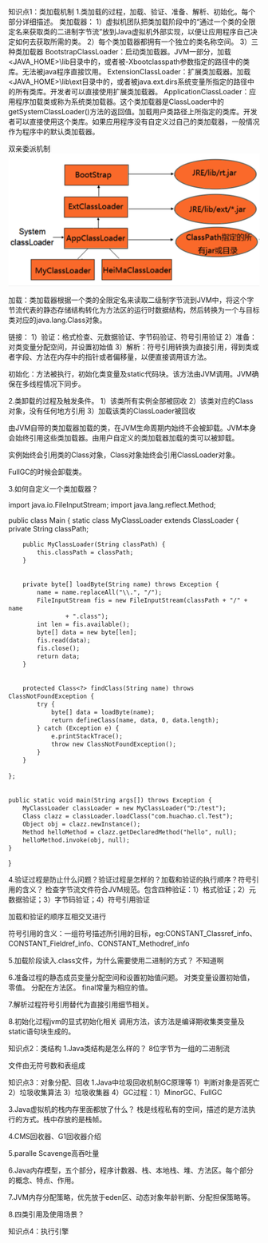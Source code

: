 知识点1：类加载机制
1.类加载的过程，加载、验证、准备、解析、初始化。每个部分详细描述。
类加载器：
    1）虚拟机团队把类加载阶段中的“通过一个类的全限定名来获取类的二进制字节流”放到Java虚拟机外部实现，以便让应用程序自己决定如何去获取所需的类。
    2）每个类加载器都拥有一个独立的类名称空间。
    3）三种类加载器
      BootstrapClassLoader：启动类加载器。JVM一部分，加载<JAVA_HOME>\lib目录中的，或者被-Xbootclasspath参数指定的路径中的类库。无法被java程序直接饮用。
      ExtensionClassLoader：扩展类加载器。加载<JAVA_HOME>\lib\ext目录中的，或者被java.ext.dirs系统变量所指定的路径中的所有类库。开发者可以直接使用扩展类加载器。
      ApplicationClassLoader：应用程序加载类或称为系统类加载器。这个类加载器是ClassLoader中的getSystemClassLoader()方法的返回值。加载用户类路径上所指定的类库。开发者可以直接使用这个类库。如果应用程序没有自定义过自己的类加载器，一般情况作为程序中的默认类加载器。

双亲委派机制
![双亲委派机制](https://github.com/Leeyuanlong/pict_bank/blob/master/java/deep_leraning_jvm/%E5%8F%8C%E4%BA%B2%E5%A7%94%E6%B4%BE%E6%9C%BA%E5%88%B6.png)


加载：类加载器根据一个类的全限定名来读取二级制字节流到JVM中，将这个字节流代表的静态存储结构转化为方法区的运行时数据结构，然后转换为一个与目标类对应的java.lang.Class对象。
    

链接：
    1）验证：格式检查、元数据验证、字节码验证、符号引用验证
    2）准备：对类变量分配空间，并设置初始值
    3）解析：符号引用转换为直接引用，得到类或者字段、方法在内存中的指针或者偏移量，以便直接调用该方法。

初始化：<clinit>方法被执行，初始化类变量及static代码块。该方法由JVM调用。JVM确保在多线程情况下同步。

2.类卸载的过程及触发条件。
1）该类所有实例全部被回收
2）该类对应的Class对象，没有任何地方引用
3）加载该类的ClassLoader被回收

由JVM自带的类加载器加载的类，在JVM生命周期内始终不会被卸载。JVM本身会始终引用这些类加载器。由用户自定义的类加载器加载的类可以被卸载。

实例始终会引用类的Class对象，Class对象始终会引用ClassLoader对象。

FullGC的时候会卸载类。

3.如何自定义一个类加载器？


import java.io.FileInputStream;
import java.lang.reflect.Method;


public class Main {
    static class MyClassLoader extends ClassLoader {
        private String classPath;


        public MyClassLoader(String classPath) {
            this.classPath = classPath;
        }


        private byte[] loadByte(String name) throws Exception {
            name = name.replaceAll("\\.", "/");
            FileInputStream fis = new FileInputStream(classPath + "/" + name
                    + ".class");
            int len = fis.available();
            byte[] data = new byte[len];
            fis.read(data);
            fis.close();
            return data;
        }


        protected Class<?> findClass(String name) throws ClassNotFoundException {
            try {
                byte[] data = loadByte(name);
                return defineClass(name, data, 0, data.length);
            } catch (Exception e) {
                e.printStackTrace();
                throw new ClassNotFoundException();
            }
        }

    };


    public static void main(String args[]) throws Exception {
        MyClassLoader classLoader = new MyClassLoader("D:/test");
        Class clazz = classLoader.loadClass("com.huachao.cl.Test");
        Object obj = clazz.newInstance();
        Method helloMethod = clazz.getDeclaredMethod("hello", null);
        helloMethod.invoke(obj, null);
    }
}

4.验证过程是防止什么问题？验证过程是怎样的？加载和验证的执行顺序？符号引用的含义？
检查字节流文件符合JVM规范。包含四种验证：1）格式验证；2）元数据验证；3）字节码验证；4）符号引用验证

加载和验证的顺序互相交叉进行

符号引用的含义：一组符号描述所引用的目标，eg:CONSTANT_Classref_info、CONSTANT_Fieldref_info、CONSTANT_Methodref_info

5.加载阶段读入.class文件，为什么需要使用二进制的方式？
不知道啊

6.准备过程的静态成员变量分配空间和设置初始值问题。
对类变量设置初始值，零值。
分配在方法区。
final常量为相应的值。

7.解析过程符号引用替代为直接引用细节相关。


8.初始化过程jvm的显式初始化相关
调用<clinit>方法，该方法是编译期收集类变量及static语句块生成的。

知识点2：类结构
1.Java类结构是怎么样的？
8位字节为一组的二进制流

文件由无符号数和表组成

知识点3：对象分配、回收
1.Java中垃圾回收机制GC原理等
1）判断对象是否死亡
2）垃圾收集算法
3）垃圾收集器
4）GC过程：1）MinorGC、FullGC

3.Java虚拟机的栈内存里面都放了什么？
栈是线程私有的空间，描述的是方法执行的方式。栈中存放的是栈帧。

4.CMS回收器、G1回收器介绍

5.paralle Scavenge高吞吐量

6.Java内存模型，五个部分，程序计数器、栈、本地栈、堆、方法区。每个部分的概念、特点、作用。



7.JVM内存分配策略，优先放于eden区、动态对象年龄判断、分配担保策略等。

8.四类引用及使用场景？

知识点4：执行引擎

